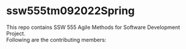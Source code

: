 # ssw555tm092022Spring
This repo contains SSW 555 Agile Methods for Software Development Project. <br>
Following are the contributing members: 

